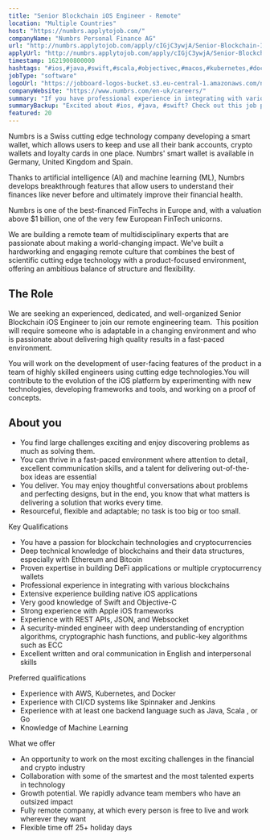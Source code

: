 ```yaml
---
title: "Senior Blockchain iOS Engineer - Remote"
location: "Multiple Countries"
host: "https://numbrs.applytojob.com/"
companyName: "Numbrs Personal Finance AG"
url: "http://numbrs.applytojob.com/apply/cIGjC3ywjA/Senior-Blockchain-IOS-Engineer-Remote"
applyUrl: "http://numbrs.applytojob.com/apply/cIGjC3ywjA/Senior-Blockchain-IOS-Engineer-Remote"
timestamp: 1621900800000
hashtags: "#ios,#java,#swift,#scala,#objectivec,#macos,#kubernetes,#docker,#aws,#ui/ux"
jobType: "software"
logoUrl: "https://jobboard-logos-bucket.s3.eu-central-1.amazonaws.com/numbrs-personal-finance-ag"
companyWebsite: "https://www.numbrs.com/en-uk/careers/"
summary: "If you have professional experience in integrating with various blockchains, Numbrs Personal Finance AG has a job opening for a senior blockchain ios engineer"
summaryBackup: "Excited about #ios, #java, #swift? Check out this job post!"
featured: 20
---
```


Numbrs is a Swiss cutting edge technology company developing a smart wallet, which allows users to keep and use all their bank accounts, crypto wallets and loyalty cards in one place. Numbrs' smart wallet is available in Germany, United Kingdom and Spain. 

Thanks to artificial intelligence (AI) and machine learning (ML), Numbrs develops breakthrough features that allow users to understand their finances like never before and ultimately improve their financial health. 

Numbrs is one of the best-financed FinTechs in Europe and, with a valuation above $1 billion, one of the very few European FinTech unicorns.

We are building a remote team of multidisciplinary experts that are passionate about making a world-changing impact. We've built a hardworking and engaging remote culture that combines the best of scientific cutting edge technology with a product-focused environment, offering an ambitious balance of structure and flexibility.

## The Role

We are seeking an experienced, dedicated, and well-organized Senior Blockchain iOS Engineer to join our remote engineering team.  This position will require someone who is adaptable in a changing environment and who is passionate about delivering high quality results in a fast-paced environment.

You will work on the development of user-facing features of the product in a team of highly skilled engineers using cutting edge technologies.You will contribute to the evolution of the iOS platform by experimenting with new technologies, developing frameworks and tools, and working on a proof of concepts.

## About you

*   You find large challenges exciting and enjoy discovering problems as much as solving them.
*   You can thrive in a fast-paced environment where attention to detail, excellent communication skills, and a talent for delivering out-of-the-box ideas are essential
*   You deliver. You may enjoy thoughtful conversations about problems and perfecting designs, but in the end, you know that what matters is delivering a solution that works every time.
*   Resourceful, flexible and adaptable; no task is too big or too small.

Key Qualifications

*   You have a passion for blockchain technologies and cryptocurrencies
*   Deep technical knowledge of blockchains and their data structures, especially with Ethereum and Bitcoin
*   Proven expertise in building DeFi applications or multiple cryptocurrency wallets
*   Professional experience in integrating with various blockchains
*   Extensive experience building native iOS applications
*   Very good knowledge of Swift and Objective-C
*   Strong experience with Apple iOS frameworks
*   Experience with REST APIs, JSON, and Websocket
*   A security-minded engineer with deep understanding of encryption algorithms, cryptographic hash functions, and public-key algorithms such as ECC
*   Excellent written and oral communication in English and interpersonal skills

Preferred qualifications

*   Experience with AWS, Kubernetes, and Docker
*   Experience with CI/CD systems like Spinnaker and Jenkins
*   Experience with at least one backend language such as Java, Scala , or Go
*   Knowledge of Machine Learning

What we offer

*   An opportunity to work on the most exciting challenges in the financial and crypto industry
*   Collaboration with some of the smartest and the most talented experts in technology
*   Growth potential. We rapidly advance team members who have an outsized impact
*   Fully remote company, at which every person is free to live and work wherever they want
*   Flexible time off 25+ holiday days
